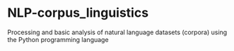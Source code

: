# NLP-corpus_linguistics
Processing and basic analysis of natural language datasets (corpora) using the Python programming language
